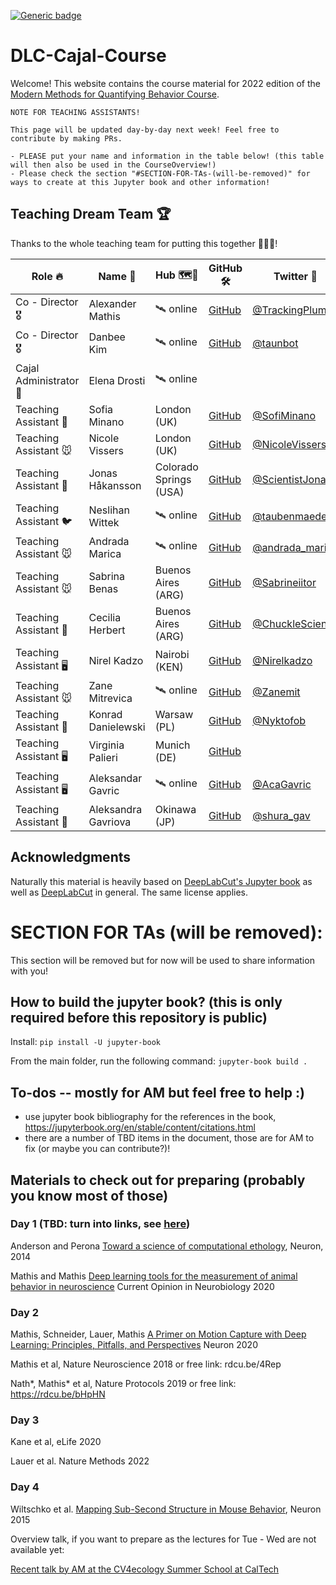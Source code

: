 [![Generic badge](https://img.shields.io/badge/Contributions-Welcome-brightgreen.svg)](README.md)

# DLC-Cajal-Course

Welcome! This website contains the course material for 2022 edition of the [Modern Methods for Quantifying Behavior Course](https://cajal-training.org/neurokit/behavioural-analysis/).

```{warning}
NOTE FOR TEACHING ASSISTANTS!

This page will be updated day-by-day next week! Feel free to contribute by making PRs.

- PLEASE put your name and information in the table below! (this table will then also be used in the CourseOverview!)
- Please check the section "#SECTION-FOR-TAs-(will-be-removed)" for ways to create at this Jupyter book and other information!

```

## Teaching Dream Team 🏆

Thanks to the whole teaching team for putting this together 🎉🎉🎉!

| **Role 🔥**            | **Name 📛**          | **Hub 🗺️📍**                 | **GitHub 🛠️** | **Twitter 🐥**   |
|-----------------------|---------------------|------------------------|--------------|-----------------|
| Co - Director 🎖️       | Alexander Mathis    | 🛰️ online               | [GitHub](https://github.com/AlexEMG)| [@TrackingPlumes](https://twitter.com/TrackingPlumes)|
| Co - Director 🎖️       | Danbee Kim          | 🛰️ online               | [GitHub](https://github.com/Taunsquared)| [@taunbot](https://twitter.com/taunbot) |
| Cajal Administrator 📝 | Elena Drosti        | 🛰️ online               |              |                 |
| Teaching Assistant 🦅  | Sofia Minano        | London (UK)            | [GitHub](https://github.com/sfmig)       | [@SofiMinano](https://twitter.com/SofiMinano)   |
| Teaching Assistant 🐭  | Nicole Vissers      | London (UK)            | [GitHub](https://github.com/nicole-vissers)| [@NicoleVissers1](https://twitter.com/NicoleVissers1)|
| Teaching Assistant 🦇  | Jonas Håkansson     | Colorado Springs (USA) | [GitHub](https://github.com/biol-jsh)      | [@ScientistJonas](https://twitter.com/ScientistJonas) |
| Teaching Assistant 🐦  | Neslihan Wittek     | 🛰️ online               | [GitHub](https://github.com/neslihanedes)       | [@taubenmaedel](https://twitter.com/taubenmaedel)   |
| Teaching Assistant 🐭  | Andrada Marica      | 🛰️ online               | [GitHub](https://github.com/andrada08)      | [@andrada_marica](https://twitter.com/andrada_marica) |
| Teaching Assistant 🐭  | Sabrina Benas       | Buenos Aires (ARG)     | [GitHub](https://github.com/sabrinabenas)      | [@Sabrineiitor](https://twitter.com/Sabrineiitor)  |
| Teaching Assistant 🐤  | Cecilia Herbert     | Buenos Aires (ARG)     | [GitHub](https://github.com/ChucklesOnGitHub)       | [@ChuckleScience](https://twitter.com/ChuckleScience) |
| Teaching Assistant 🖥️  | Nirel Kadzo         | Nairobi (KEN)          | [GitHub](https://github.com/kadzon)       | [@Nirelkadzo](https://twitter.com/Nirelkadzo)    |
| Teaching Assistant 🐭  | Zane Mitrevica      | 🛰️ online               |[GitHub](https://github.com/zanemit)       | [@Zanemit](https://twitter.com/Zanemit)       |
| Teaching Assistant 🐀  | Konrad Danielewski  | Warsaw (PL)            | [GitHub](https://github.com/KonradDanielewski)      | [@Nyktofob](https://twitter.com/Nyktofob)      |
| Teaching Assistant 🖥️  | Virginia Palieri    | Munich (DE)            | [GitHub](https://github.com/vpalieri)       |                 |
| Teaching Assistant 🖥️  | Aleksandar Gavric   | 🛰️ online               |[GitHub](https://github.com/alex-gavric)      | [@AcaGavric](https://twitter.com/AcaGavric)     |
| Teaching Assistant 🔬  | Aleksandra Gavriova | Okinawa (JP)           | [GitHub](https://github.com/a-gavrilova)       | [@shura_gav](https://twitter.com/shura_gav)     |

## Acknowledgments

Naturally this material is heavily based on [DeepLabCut's Jupyter book](https://deeplabcut.github.io/DeepLabCut/README.html) as well as [DeepLabCut](https://github.com/DeepLabCut/DeepLabCut) in general. The same license applies.


# SECTION FOR TAs (will be removed):

This section will be removed but for now will be used to share information with you!

## How to build the jupyter book? (this is only required before this repository is public)

Install: `pip install -U jupyter-book`

From the main folder, run the following command: `jupyter-book build .`

## To-dos -- mostly for AM but feel free to help :)

- use jupyter book bibliography for the references in the book, https://jupyterbook.org/en/stable/content/citations.html
- there are a number of TBD items in the document, those are for AM to fix (or maybe you can contribute?)!

## Materials to check out for preparing (probably you know most of those)

### Day 1 (TBD: turn into links, see [here](http://www.mackenziemathislab.org/deeplabcut))

Anderson and Perona [Toward a science of computational ethology](https://www.sciencedirect.com/science/article/pii/S0896627314007934), Neuron, 2014

Mathis and Mathis [Deep learning tools for the measurement of animal behavior in neuroscience](https://www.sciencedirect.com/science/article/abs/pii/S0959438819301151) Current Opinion in Neurobiology 2020

### Day 2

Mathis, Schneider, Lauer, Mathis [A Primer on Motion Capture with Deep Learning: Principles, Pitfalls, and Perspectives](https://www.sciencedirect.com/science/article/pii/S0896627320307170) Neuron 2020

Mathis et al, Nature Neuroscience 2018 or free link: rdcu.be/4Rep

Nath*, Mathis* et al, Nature Protocols 2019 or free link: https://rdcu.be/bHpHN

### Day 3

Kane et al, eLife 2020

Lauer et al. Nature Methods 2022

### Day 4

Wiltschko et al. [Mapping Sub-Second Structure in Mouse Behavior](https://www.ncbi.nlm.nih.gov/pmc/articles/PMC4708087/), Neuron 2015


Overview talk, if you want to prepare as the lectures for Tue - Wed are not available yet:

[Recent talk by AM at the CV4ecology Summer School at CalTech](https://www.youtube.com/watch?v=jfIb2qfAkQU)
